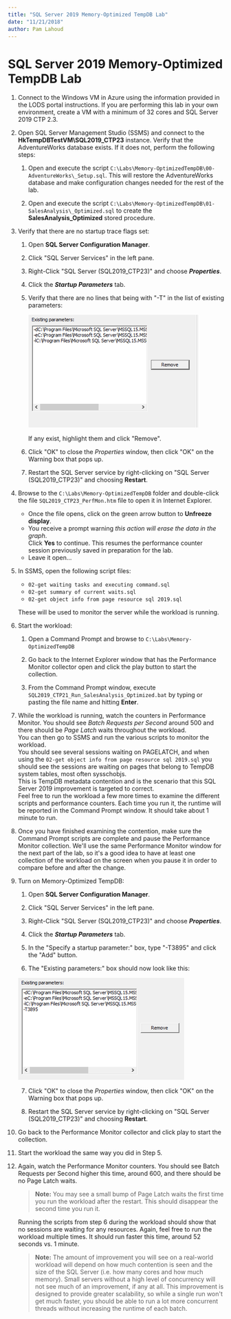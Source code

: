 ```yaml
---
title: "SQL Server 2019 Memory-Optimized TempDB Lab"
date: "11/21/2018"
author: Pam Lahoud
---
```

# SQL Server 2019 Memory-Optimized TempDB Lab

1.  Connect to the Windows VM in Azure using the information provided in
    the LODS portal instructions. If you are performing this lab in your
    own environment, create a VM with a minimum of 32 cores and SQL
    Server 2019 CTP 2.3.

2.  Open SQL Server Management Studio (SSMS) and connect to the
    **HkTempDBTestVM\\SQL2019\_CTP23** instance. Verify that the
    AdventureWorks database exists. If it does not, perform the
    following steps:

    1.  Open and execute the script
        `C:\Labs\Memory-OptimizedTempDB\00-AdventureWorks\_Setup.sql`.
        This will restore the AdventureWorks database and make
        configuration changes needed for the rest of the lab.

    2.  Open and execute the script
        `C:\Labs\Memory-OptimizedTempDB\01-SalesAnalysis\_Optimized.sql`
        to create the **SalesAnalysis\_Optimized** stored procedure.

3.  Verify that there are no startup trace flags set:

    1.  Open **SQL Server Configuration Manager**.

    2.  Click "SQL Server Services" in the left pane.

    3.  Right-Click "SQL Server (SQL2019\_CTP23)" and choose
        ***Properties***.

    4.  Click the ***Startup Parameters*** tab.

    5.  Verify that there are no lines that being with "-T" in the list
        of existing parameters:    

        ![Startup Parameters No Flag](./media/StartupParametersNoFlag.png "Startup Parameters No Flag")

        If any exist, highlight them and click "Remove".

    6.  Click "OK" to close the *Properties* window, then click "OK" on
        the Warning box that pops up.

    7.  Restart the SQL Server service by right-clicking on "SQL Server
        (SQL2019\_CTP23)" and choosing **Restart**.

4.  Browse to the `C:\Labs\Memory-OptimizedTempDB` folder and
    double-click the file `SQL2019_CTP23_PerfMon.htm` file to open it in
    Internet Explorer.    
    
    - Once the file opens, click on the green arrow button to **Unfreeze display**.
    - You receive a prompt warning *this action will erase the data in the graph*.    
        Click **Yes** to continue. This resumes the performance counter session 
        previously saved in preparation for the lab.
    - Leave it open...

5.  In SSMS, open the following script files:

    - `02-get waiting tasks and executing command.sql`
    - `02-get summary of current waits.sql`
    - `02-get object info from page resource sql 2019.sql`

    These will be used to monitor the server while the workload 
    is running.

6.  Start the workload:

    1.  Open a Command Prompt and browse to
        `C:\Labs\Memory-OptimizedTempDB`

    2.  Go back to the Internet Explorer window that has the Performance
        Monitor collector open and click the play button to start the
        collection.

    3.  From the Command Prompt window, execute
        `SQL2019_CTP21_Run_SalesAnalysis_Optimized.bat` by typing or
        pasting the file name and hitting **Enter**.

7.  While the workload is running, watch the counters in Performance
    Monitor. You should see *Batch Requests per Second* around 500 and
    there should be *Page Latch* waits throughout the workload.    
    You can then go to SSMS and run the various scripts to monitor the workload.   
    You should see several sessions waiting on PAGELATCH, and when using
    the `02-get object info from page resource sql 2019.sql` you should
    see the sessions are waiting on pages that belong to TempDB system
    tables, most often sysschobjs.    
    This is TempDB metadata contention and is the scenario that this 
    SQL Server 2019 improvement is targeted to correct.    
    Feel free to run the workload a few more times to examine
    the different scripts and performance counters. Each time you run
    it, the runtime will be reported in the Command Prompt window. It
    should take about 1 minute to run.

8.  Once you have finished examining the contention, make sure the
    Command Prompt scripts are complete and pause the Performance
    Monitor collection. We'll use the same Performance Monitor window
    for the next part of the lab, so it's a good idea to have at least
    one collection of the workload on the screen when you pause it in
    order to compare before and after the change.

9.  Turn on Memory-Optimized TempDB:

    1.  Open **SQL Server Configuration Manager**.

    2.  Click "SQL Server Services" in the left pane.

    3.  Right-Click "SQL Server (SQL2019\_CTP23)" and choose
        ***Properties***.

    4.  Click the ***Startup Parameters*** tab.

    5.  In the "Specify a startup parameter:" box, type "-T3895" and
        click the "Add" button.

    6.  The "Existing parameters:" box should now look like this:

       ![Startup Parameters With Flag](./media/StartupParametersWithFlag.png "Startup Parameters With Flag")

    7.  Click "OK" to close the *Properties* window, then click "OK" on
        the Warning box that pops up.

    8.  Restart the SQL Server service by right-clicking on "SQL Server
        (SQL2019\_CTP23)" and choosing **Restart**.

10. Go back to the Performance Monitor collector and click play to start
    the collection.

11. Start the workload the same way you did in Step 5.

12. Again, watch the Performance Monitor counters. You should see Batch
    Requests per Second higher this time, around 600, and there should
    be no Page Latch waits.   

    > **Note:**
    > You may see a small bump of Page Latch waits the first
    time you run the workload after the restart. This should disappear
    the second time you run it.
    
    Running the scripts from step 6 during the workload should show that
    no sessions are waiting for any resources. Again, feel free to run
    the workload multiple times. It should run faster this time, around
    52 seconds vs. 1 minute.

    > **Note:**
    > The amount of improvement you will see on a real-world
    workload will depend on how much contention is seen and the size of
    the SQL Server (i.e. how many cores and how much memory). Small
    servers without a high level of concurrency will not see much of an
    improvement, if any at all. This improvement is designed to provide
    greater scalability, so while a single run won't get much faster,
    you should be able to run a lot more concurrent threads without
    increasing the runtime of each batch.
